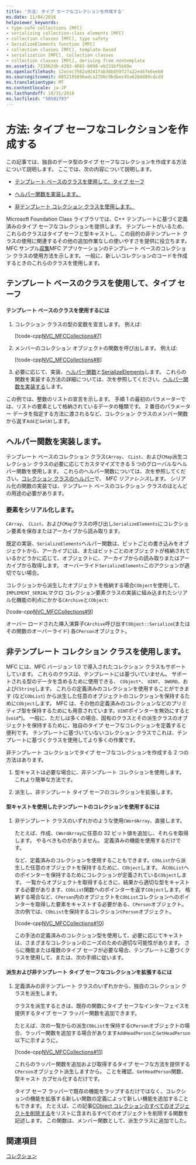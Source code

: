```yaml
---
title: '方法: タイプ セーフなコレクションを作成する'
ms.date: 11/04/2016
helpviewer_keywords:
- type-safe collections [MFC]
- serializing collection-class elements [MFC]
- collection classes [MFC], type safety
- SerializeElements function [MFC]
- collection classes [MFC], template-based
- serialization [MFC], collection classes
- collection classes [MFC], deriving from nontemplate
ms.assetid: 7230b2db-4283-4083-b098-eb231bf5b89e
ms.openlocfilehash: 12ecec7562a9241fab30b859727a22e467e6eeb0
ms.sourcegitcommit: 6052185696adca270bc9bdbec45a626dd89cdcdd
ms.translationtype: MT
ms.contentlocale: ja-JP
ms.lasthandoff: 10/31/2018
ms.locfileid: "50581793"
---
```

# <a name="how-to-make-a-type-safe-collection"></a>方法: タイプ セーフなコレクションを作成する

この記事では、独自のデータ型のタイプ セーフなコレクションを作成する方法について説明します。 ここでは、次の内容について説明します。

- [テンプレート ベースのクラスを使用して、タイプ セーフ](#_core_using_template.2d.based_classes_for_type_safety)

- [ヘルパー関数を実装します。](#_core_implementing_helper_functions)

- [非テンプレート コレクション クラスを使用します。](#_core_using_nontemplate_collection_classes)

Microsoft Foundation Class ライブラリでは、C++ テンプレートに基づく定義済みのタイプ セーフなコレクションを提供します。 テンプレートがいるため、これらのクラスはタイプ セーフと型キャストし、この目的の非テンプレート クラスの使用に関連するその他の追加作業なしの使いやすさを提供に役立ちます。 MFC サンプル[収集](../visual-cpp-samples.md)MFC アプリケーションのテンプレート ベースのコレクション クラスの使用方法を示します。 一般に、新しいコレクションのコードを作成するときのこれらのクラスを使用します。

##  <a name="_core_using_template.2d.based_classes_for_type_safety"></a> テンプレート ベースのクラスを使用して、タイプ セーフ

#### <a name="to-use-template-based-classes"></a>テンプレート ベースのクラスを使用するには

1. コレクション クラスの型の変数を宣言します。 例えば:

   [!code-cpp[NVC_MFCCollections#7](../mfc/codesnippet/cpp/how-to-make-a-type-safe-collection_1.cpp)]

1. メンバーのコレクション オブジェクトの関数を呼び出します。 例えば:

   [!code-cpp[NVC_MFCCollections#8](../mfc/codesnippet/cpp/how-to-make-a-type-safe-collection_2.cpp)]

1. 必要に応じて、実装、[ヘルパー関数](../mfc/reference/collection-class-helpers.md)と[SerializeElements](../mfc/reference/collection-class-helpers.md#serializeelements)します。 これらの関数を実装する方法の詳細については、次を参照してください。[ヘルパー関数を実装する](#_core_implementing_helper_functions)します。

この例では、整数のリストの宣言を示します。 手順 1 の最初のパラメーターでは、リストの要素として格納されているデータの種類です。 2 番目のパラメーター データを指定する方法に渡されるなど、コレクション クラスのメンバー関数から返す`Add`と`GetAt`します。

##  <a name="_core_implementing_helper_functions"></a> ヘルパー関数を実装します。

テンプレート ベースのコレクション クラス`CArray`、 `CList`、および`CMap`派生コレクション クラスの必要に応じてカスタマイズできる 5 つのグローバルなヘルパー関数を使用します。 これらのヘルパー関数については、次を参照してください。[コレクション クラスのヘルパー](../mfc/reference/collection-class-helpers.md)で、 *MFC リファレンス*します。 シリアル化の関数の実装では、テンプレート ベースのコレクション クラスのほとんどの用途の必要があります。

###  <a name="_core_serializing_elements"></a> 要素をシリアル化します。

`CArray`、 `CList`、および`CMap`クラスの呼び出し`SerializeElements`にコレクション要素を保存またはアーカイブから読み取ります。

既定の実装、`SerializeElements`ヘルパー関数は、ビットごとの書き込みをオブジェクトから、アーカイブには、またはビットごとのオブジェクトが格納されているかどうかに応じて、オブジェクトに、アーカイブからの読み取りまたはアーカイブから取得します。 オーバーライド`SerializeElements`このアクションが適切でない場合。

コレクションから派生したオブジェクトを格納する場合`CObject`を使用して、`IMPLEMENT_SERIAL`マクロ コレクション要素クラスの実装に組み込まれたシリアル化機能の利点にかかる`CArchive`と`CObject`:

[!code-cpp[NVC_MFCCollections#9](../mfc/codesnippet/cpp/how-to-make-a-type-safe-collection_3.cpp)]

オーバー ロードされた挿入演算子`CArchive`呼び出す`CObject::Serialize`(またはその関数のオーバーライド) 各`CPerson`オブジェクト。

##  <a name="_core_using_nontemplate_collection_classes"></a> 非テンプレート コレクション クラスを使用します。

MFC には、MFC バージョン 1.0 で導入されたコレクション クラスもサポートしています。 これらのクラスは、テンプレートには基づいていません。 サポートされる型のデータを含めるために使用できる、 `CObject*`、 `UINT`、 `DWORD`、および`CString`します。 これらの定義済みのコレクションを使用することができます (など`CObList`) から派生した任意のオブジェクトのコレクションを保持するために`CObject`します。 MFC は、その他の定義済みのコレクションなどのプリミティブ型を保持するためにも用意されています。`UINT`ポインターを無効にすると (`void`*)。 一般に、ただしは多くの場合、固有のクラスとその派生クラスのオブジェクトを保持するために、独自のタイプ セーフなコレクションを定義すると便利です。 テンプレートに基づいていないコレクション クラスでこれは、テンプレートに基づくクラスを使用してより多くの作業です。

非テンプレート コレクションでタイプ セーフなコレクションを作成する 2 つの方法はあります。

1. 型キャストは必要な場合に、非テンプレート コレクションを使用します。 これより簡単な方法です。

1. 派生し、非テンプレート タイプ セーフのコレクションを拡張します。

#### <a name="to-use-the-nontemplate-collections-with-type-casting"></a>型キャストを使用したテンプレートのコレクションを使用するには

1. 非テンプレート クラスのいずれかのような使用`CWordArray`、直接します。

   たとえば、作成、`CWordArray`に任意の 32 ビット値を追加し、それらを取得します。 やるべきものがありません。 定義済みの機能を使用するだけです。

   など、定義済みのコレクションを使用することもできます。`CObList`から派生した任意のオブジェクトを保持するために、`CObject`します。 A`CObList`へのポインターを保持するためにコレクションが定義されている`CObject`します。 一覧からオブジェクトを取得するときに、結果から適切な型をキャストする必要があります、`CObList`関数へのポインターを返す`CObject`します。 格納する場合など、`CPerson`内のオブジェクトを`CObList`コレクションへのポインターを取得した要素をキャストする必要がある、`CPerson`オブジェクト。 次の例では、`CObList`を保持するコレクション`CPerson`オブジェクト。

   [!code-cpp[NVC_MFCCollections#10](../mfc/codesnippet/cpp/how-to-make-a-type-safe-collection_4.cpp)]

   この手法の定義済みのコレクション型を使用して、必要に応じてキャストは、さまざまなコレクションのニーズのための適切な可能性があります。 さらに機能または複数のタイプ セーフが必要な場合、テンプレートに基づくクラスを使用して、または、次の手順に従います。

#### <a name="to-derive-and-extend-a-nontemplate-type-safe-collection"></a>派生および非テンプレート タイプ セーフなコレクションを拡張するには

1. 定義済みの非テンプレート クラスのいずれかから、独自のコレクション クラスを派生します。

   クラスを派生するときは、既存の関数にタイプ セーフなインターフェイスを提供するタイプ セーフ ラッパー関数を追加できます。

   たとえば、次の一覧からの派生`CObList`を保持する`CPerson`オブジェクトの場合、ラッパー関数を追加する場合があります`AddHeadPerson`と`GetHeadPerson`以下に示すように。

   [!code-cpp[NVC_MFCCollections#11](../mfc/codesnippet/cpp/how-to-make-a-type-safe-collection_5.h)]

   これらのラッパー関数を追加および取得するタイプ セーフな方法を提供する`CPerson`オブジェクト派生しますから。 ことを確認、`GetHeadPerson`関数、型キャスト カプセル化するだけです。

   タイプ セーフ ラッパーで既存の機能をラップするだけではなく、コレクションの機能を拡張する新しい関数の定義によって新しい機能を追加することもできます。 たとえば、この記事[CObject コレクションのすべてのオブジェクトを削除する](../mfc/deleting-all-objects-in-a-cobject-collection.md)をリストに含まれるすべてのオブジェクトを削除する関数を記述します。 この関数は、メンバー関数として、派生クラスに追加でした。

## <a name="see-also"></a>関連項目

[コレクション](../mfc/collections.md)

